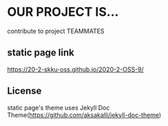 # OUR PROJECT IS...

contribute to project TEAMMATES

## static page link

https://20-2-skku-oss.github.io/2020-2-OSS-9/

## License

static page's theme uses Jekyll Doc Theme(https://github.com/aksakalli/jekyll-doc-theme)
